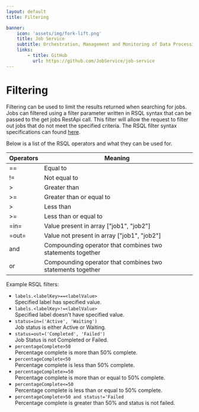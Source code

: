 ```yaml
---
layout: default
title: Filtering

banner:
    icon: 'assets/img/fork-lift.png'
    title: Job Service
    subtitle: Orchestration, Management and Monitoring of Data Processing
    links:
        - title: GitHub
          url: https://github.com/JobService/job-service
---
```


# Filtering

Filtering can be used to limit the results returned when searching for jobs.  
Jobs can filtered using a filter parameter written in RSQL syntax that can be passed to the get jobs RestApi call. 
This filter will allow the request to filter out jobs that do not meet the specified criteria. 
The RSQL filter syntax specifications can found [here](https://github.com/jirutka/rsql-parser).

Below is a list of the RSQL operators and what they can be used for.

| Operators  | Meaning  |  
|----------|----------|  
|    ==    | Equal to |  
|    !=    | Not equal to |  
| > | Greater than |  
| >= | Greater than or equal to |  
| > | Less than |  
| >= | Less than or equal to |  
| =in= | Value present in array ["job1", "job2"] |  
| =out= | Value not present in array ["job1", "job2"] |  
| and | Compounding operator that combines two statements together |  
| or | Compounding operator that combines two statements together |  

Example RSQL filters:  
- `labels.<labelKey>==<labelValue>`  
Specified label has specified value.  
- `labels.<labelKey>!=<labelValue>`  
Specified label doesn't have specified value.  
- `status=in=('Active', 'Waiting')`  
Job status is either Active or Waiting.  
- `status=out=('Completed', 'Failed')`  
Job Status is not Completed or Failed.  
- `percentageComplete>50`  
Percentage complete is more than 50% complete.  
- `percentageComplete<50`  
Percentage complete is less than 50% complete.  
- `percentageComplete>=50`  
Percentage complete is more than or equal to 50% complete.  
- `percentageComplete<=50`  
Percentage complete is less than or equal to 50% complete.  
- `percentageComplete>50 and status!='Failed`  
Percentage complete is greater than 50% and status is not failed.  
